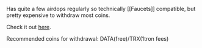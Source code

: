 Has quite a few airdops regularly so technically [[Faucets]] compatible, but pretty expensive to withdraw most coins.

Check it out [here](https://latoken.com/invite?r=2vm78gze).

Recommended coins for withdrawal: DATA(free)/TRX(1tron fees)